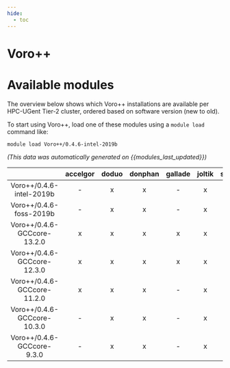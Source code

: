 ```yaml
---
hide:
  - toc
---
```


Voro++
======

# Available modules


The overview below shows which Voro++ installations are available per HPC-UGent Tier-2 cluster, ordered based on software version (new to old).

To start using Voro++, load one of these modules using a `module load` command like:

```shell
module load Voro++/0.4.6-intel-2019b
```

*(This data was automatically generated on {{modules_last_updated}})*  

| |accelgor|doduo|donphan|gallade|joltik|shinx|skitty|
| :---: | :---: | :---: | :---: | :---: | :---: | :---: | :---: |
|Voro++/0.4.6-intel-2019b|-|x|x|-|x|-|-|
|Voro++/0.4.6-foss-2019b|-|x|x|-|x|-|-|
|Voro++/0.4.6-GCCcore-13.2.0|x|x|x|x|x|x|x|
|Voro++/0.4.6-GCCcore-12.3.0|x|x|x|x|x|x|x|
|Voro++/0.4.6-GCCcore-11.2.0|x|x|x|-|x|-|-|
|Voro++/0.4.6-GCCcore-10.3.0|-|x|x|-|x|-|-|
|Voro++/0.4.6-GCCcore-9.3.0|-|x|x|-|x|-|-|
